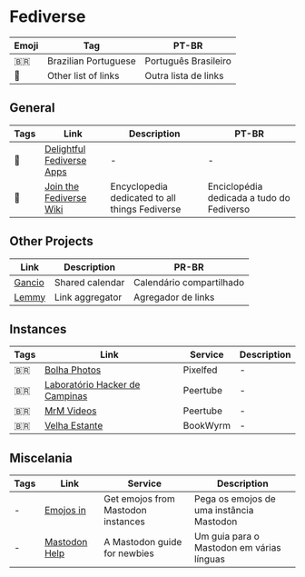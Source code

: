 # Fediverse

| Emoji | Tag                  | PT-BR                |
| ----- | -------------------- | -------------------- |
| 🇧🇷  | Brazilian Portuguese | Português Brasileiro |
| 📑    | Other list of links  | Outra lista de links |

## General

| Tags | Link                                                                                  | Description                                    | PT-BR                                     |
| ---- | ------------------------------------------------------------------------------------- | ---------------------------------------------- | ----------------------------------------- |
| 📑   | [Delightful Fediverse Apps](https://codeberg.org/fediverse/delightful-fediverse-apps) | -                                              | -                                         |
| 📑   | [Join the Fediverse Wiki](https://joinfediverse.wiki/Main_Page)                       | Encyclopedia dedicated to all things Fediverse | Enciclopédia dedicada a tudo do Fediverso |

## Other Projects

| Link                                        | Description     | PR-BR                    |
| ------------------------------------------- | --------------- | ------------------------ |
| [Gancio](https://cgancio.org/)              | Shared calendar | Calendário compartilhado |
| [Lemmy](https://join-lemmy.org/?lang=pt_BR) | Link aggregator | Agregador de links       |

## Instances

| Tags | Link                                                           | Service  | Description |
| ---- | -------------------------------------------------------------- | -------- | ----------- |
| 🇧🇷 | [Bolha Photos](https://bolha.photos)                           | Pixelfed | -           |
| 🇧🇷 | [Laboratório Hacker de Campinas](https://peertube.lhc.net.br/) | Peertube | -           |
| 🇧🇷 | [MrM Videos](https://video.mrmoreira.com/)                     | Peertube | -           |
| 🇧🇷 | [Velha Estante](https://velhaestante.com.br/)                  | BookWyrm | -           |

## Miscelania

| Tags | Link                                   | Service                            | Description                               |
| ---- | -------------------------------------- | ---------------------------------- | ----------------------------------------- |
| -    | [Emojos in](https://emojos.in)         | Get emojos from Mastodon instances | Pega os emojos de uma instância Mastodon  |
| -    | [Mastodon Help](https://mastodon.help) | A Mastodon guide for newbies       | Um guia para o Mastodon em várias línguas |